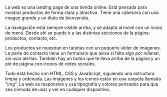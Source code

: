 La web es una landing page de una tienda online. Está pensada para mostrar productos de forma clara y atractiva. Tiene una cabecera con una imagen grande y un título de bienvenida.

La navegación está siempre visible arriba, y se adapta al móvil con un icono de menú. Desde ahí se puede ir a las distintas secciones de la página: productos, contacto, etc.

Los productos se muestran en tarjetas con un pequeño slider de imágenes. La parte de contacto tiene un formulario que avisa si falta algo por rellenar, sin usar alertas. También hay un botón que te lleva arriba de la página y un pie de página con iconos de redes sociales.

Todo está hecho con HTML, CSS y JavaScript, siguiendo una estructura limpia y ordenada. Las imágenes y los iconos están en una carpeta llamada "img". La web es responsive y usa tipografía y colores pensados para que sea cómoda de usar y ver en cualquier dispositivo.
